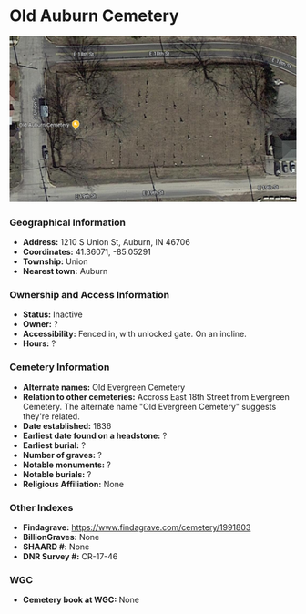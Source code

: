 # Old Auburn Cemetery

![Old Auburn Cemetery on Google Earth](https://github.com/FyoAtEPL/DeKalbCemeteries/blob/main/images/mapImages/OldAuburnEarth.png "Old Auburn Cemetery on Google Earth")

### Geographical Information
- **Address:** 1210 S Union St, Auburn, IN 46706
- **Coordinates:** 41.36071, -85.05291
- **Township:** Union
- **Nearest town:** Auburn

### Ownership and Access Information
- **Status:** Inactive
- **Owner:** ?
- **Accessibility:** Fenced in, with unlocked gate. On an incline.
- **Hours:** ?

### Cemetery Information
- **Alternate names:** Old Evergreen Cemetery
- **Relation to other cemeteries:** Accross East 18th Street from Evergreen Cemetery. The alternate name "Old Evergreen Cemetery" suggests they're related.
- **Date established:** 1836
- **Earliest date found on a headstone:** ?
- **Earliest burial:** ?
- **Number of graves:** ?
- **Notable monuments:** ?
- **Notable burials:** ?
- **Religious Affiliation:** None

### Other Indexes
- **Findagrave:** https://www.findagrave.com/cemetery/1991803
- **BillionGraves:** None
- **SHAARD #:** None
- **DNR Survey #:** CR-17-46

### WGC
- **Cemetery book at WGC:** None
